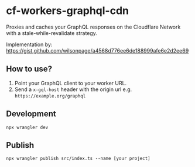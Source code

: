 # cf-workers-graphql-cdn

Proxies and caches your GraphQL responses on the Cloudflare Network with a stale-while-revalidate strategy.

Implementation by: https://gist.github.com/wilsonpage/a4568d776ee6de188999afe6e2d2ee69

## How to use?
1. Point your GraphQL client to your worker URL.
2. Send a `x-gql-host` header with the origin url e.g. `https://example.org/graphql`

## Development
``npx wrangler dev``

## Publish
``npx wrangler publish src/index.ts --name [your project]``
